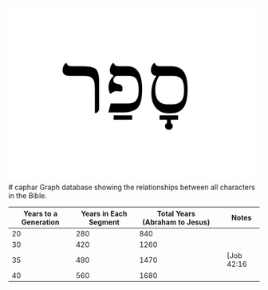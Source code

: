 <img src="res/caphar-hebrew.png" height="350" width="500" />
# caphar
Graph database showing the relationships between all characters in the Bible.

| Years to a Generation  | Years in Each Segment  | Total Years (Abraham to Jesus)  |   | Notes  |
|---|---|---|---|---|
| 20  | 280  | 840  |   |   |
| 30  | 420  | 1260  |   |   |
| 35  | 490  | 1470  |   | [Job 42:16|https://www.blueletterbible.org/nasb20/job/42/16/]  |
| 40  | 560  | 1680  |   |   |
